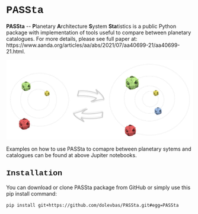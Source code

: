 
<h1 style="font-family:courier;">PASSta</h1>

<p> <b>PASSta</b> -- <b>P</b>lanetary <b>A</b>rchitecture <b>S</b>ystem <b>Sta</b>tistics is a public Python package with implementation of tools useful to compare between planetary catalogues. For more details, please see full paper at: https://www.aanda.org/articles/aa/abs/2021/07/aa40699-21/aa40699-21.html. </p>

![Image of PASSta](https://github.com/dolevbas/PASSta/blob/main/PASSta.jpg)

<p> Examples on how to use PASSta to comapre between planetary sytems and catalogues can be found at above Jupiter notebooks. </p>

<h2 style="font-family:courier;">Installation</h2>
<p>You can download or clone PASSta package from GitHub or simply use this pip install command:</p>


```
pip install git+https://github.com/dolevbas/PASSta.git#egg=PASSta
```

